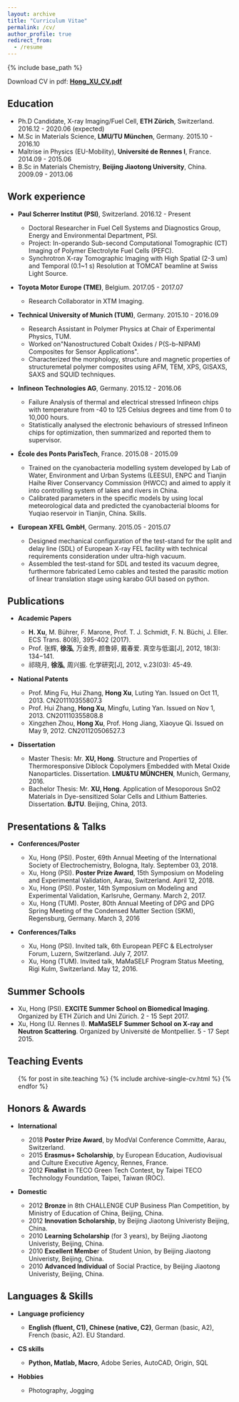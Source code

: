 ```yaml
---
layout: archive
title: "Curriculum Vitae"
permalink: /cv/
author_profile: true
redirect_from:
  - /resume
---
```


{% include base_path %}

Download CV in pdf:  <a href="https://xuhongcn.github.io/files/Hong_XU_CV.pdf" onClick="ga('send', 'event', { eventCategory: 'https://xuhongcn.github.io/files/', eventAction: 'click', eventLabel: 'Hong_XU_CV.pdf', eventValue: 1});" target="_blank"><b>Hong_XU_CV.pdf</b></a>

<!---
| <a href="https://github.com/XuHongCN/CV/raw/master/resume_cn.pdf" target="_blank"><b>徐泓_简历.pdf</b></a>
-->

<div id="google_translate_element"></div><script type="text/javascript">
function googleTranslateElementInit() {
  new google.translate.TranslateElement({pageLanguage: 'en', multilanguagePage: true}, 'google_translate_element');
}
</script><script type="text/javascript" src="//translate.google.com/translate_a/element.js?cb=googleTranslateElementInit"></script>  

## Education

* Ph.D Candidate, X-ray Imaging/Fuel Cell, **ETH Zürich**, Switzerland. 2016.12 - 2020.06 (expected)
* M.Sc in Materials Science, **LMU/TU München**, Germany. 2015.10 - 2016.10
* Maîtrise in Physics (EU-Mobility), **Université de Rennes I**, France. 2014.09 - 2015.06
* B.Sc in Materials Chemistry, **Beijing Jiaotong University**, China. 2009.09 - 2013.06

## Work experience

* **Paul Scherrer Institut (PSI)**, Switzerland. 2016.12 - Present
  * Doctoral Researcher in Fuel Cell Systems and Diagnostics Group, Energy and Environmental Department, PSI.
  * Project: In-operando Sub-second Computational Tomographic (CT) Imaging of Polymer Electrolyte Fuel Cells (PEFC).
  * Synchrotron X-ray Tomographic Imaging with High Spatial (2-3 um) and Temporal (0.1~1 s) Resolution at TOMCAT beamline at Swiss Light Source.

* **Toyota Motor Europe (TME)**, Belgium. 2017.05 - 2017.07
  * Research Collaborator in XTM Imaging.
  
* **Technical University of Munich (TUM)**, Germany. 2015.10 - 2016.09
  * Research Assistant in Polymer Physics at Chair of Experimental Physics, TUM.
  * Worked on"Nanostructured Cobalt Oxides / P(S-b-NIPAM) Composites for Sensor Applications". 
  * Characterized the morphology, structure and magnetic properties of structuremetal polymer composites using AFM, TEM, XPS, GISAXS, SAXS and SQUID techniques.
  
* **Infineon Technologies AG**, Germany. 2015.12 - 2016.06
  * Failure Analysis of thermal and electrical stressed Infineon chips with temperature from -40 to 125 Celsius degrees and time from 0 to 10,000 hours.
  * Statistically analysed the electronic behaviours of stressed Infineon chips for optimization, then summarized and reported them to supervisor.

* **École des Ponts ParisTech**, France. 2015.08 - 2015.09
  * Trained on the cyanobacteria modelling system developed by Lab of Water, Environment and Urban Systems (LEESU), ENPC and Tianjin Haihe River Conservancy Commission (HWCC) and aimed to apply it into controlling system of lakes and rivers in China.
  * Calibrated parameters in the specific models by using local meteorological data and predicted the cyanobacterial blooms for Yuqiao reservoir in Tianjin, China.
Skills.

* **European XFEL GmbH**, Germany. 2015.05 - 2015.07
  * Designed mechanical configuration of the test-stand for the split and delay line (SDL) of European X-ray FEL facility with technical requirements consideration under ultra-high vacuum.
  * Assembled the test-stand for SDL and tested its vacuum degree, furthermore fabricated Lemo cables and tested the parasitic motion of linear translation stage using karabo GUI based on python.

## Publications

* **Academic Papers**
  * **H. Xu**, M. Bührer, F. Marone, Prof. T. J. Schmidt, F. N. Büchi, J. Eller. ECS Trans. 80(8), 395-402 (2017). 
  * Prof. 张辉, **徐泓**, 万金秀, 颜鲁婷, 戴春爱. 真空与低温[J], 2012, 18(3): 134−141.
  * 祁晓月, **徐泓**, 周兴振. 化学研究[J], 2012, v.23(03): 45-49.
  
* **National Patents**
  * Prof. Ming Fu, Hui Zhang, **Hong Xu**, Luting Yan. Issued on Oct 11, 2013. CN201110355807.3
  * Prof. Hui Zhang, **Hong Xu**, Mingfu, Luting Yan. Issued on Nov 1, 2013. CN201110355808.8
  * Xingzhen Zhou, **Hong Xu**, Prof. Hong Jiang, Xiaoyue Qi. Issued on May 9, 2012. CN201120506527.3
  
* **Dissertation**
  * Master Thesis: Mr. **XU, Hong**. Structure and Properties of Thermoresponsive Diblock Copolymers Embedded with Metal Oxide Nanoparticles. Dissertation. **LMU&TU MÜNCHEN**, Munich, Germany, 2016.
  * Bachelor Thesis: Mr. **XU, Hong**. Application of Mesoporous SnO2 Materials in Dye-sensitized Solar Cells and Lithium Batteries. Dissertation. **BJTU**. Beijing, China, 2013.
  
## Presentations & Talks

* **Conferences/Poster**
  * Xu, Hong (PSI). Poster, 69th Annual Meeting of the International Society of Electrochemistry, Bologna, Italy. September 03, 2018.
  * Xu, Hong (PSI). **Poster Prize Award**, 15th Symposium on Modeling and Experimental Validation, Aarau, Switzerland. April 12, 2018.
  * Xu, Hong (PSI). Poster, 14th Symposium on Modeling and Experimental Validation, Karlsruhe, Germany. March 2, 2017.
  * Xu, Hong (TUM). Poster, 80th Annual Meeting of DPG and DPG Spring Meeting of the Condensed Matter Section (SKM), Regensburg, Germany. March 3, 2016

* **Conferences/Talks**

  * Xu, Hong (PSI). Invited talk, 6th European PEFC & ELectrolyser Forum, Luzern, Switzerland. July 7, 2017.
  * Xu, Hong (TUM). Invited talk, MaMaSELF Program Status Meeting, Rigi Kulm, Switzerland. May 12, 2016.

## Summer Schools

* Xu, Hong (PSI). **EXCITE Summer School on Biomedical Imaging**. Organized by ETH Zürich and Uni Zürich. 2 - 15 Sept 2017.
* Xu, Hong (U. Rennes I). **MaMaSELF Summer School on X-ray and Neutron Scattering**. Organized by Université de Montpellier. 5 - 17 Sept 2015.

## Teaching Events

  <ul>{% for post in site.teaching %}
    {% include archive-single-cv.html %}
  {% endfor %}</ul>

## Honors & Awards

* **International**
  * 2018 **Poster Prize Award**, by ModVal Conference Committe, Aarau, Switzerland.
  * 2015 **Erasmus+ Scholarship**, by European Education, Audiovisual and Culture Executive Agency, Rennes, France.
  * 2012 **Finalist** in TECO Green Tech Contest, by Taipei TECO Technology Foundation, Taipei, Taiwan (ROC).

* **Domestic**
  * 2012 **Bronze** in 8th CHALLENGE CUP Business Plan Competition, by Ministry of Education of China, Beijing, China.
  * 2012 **Innovation Scholarship**, by Beijing Jiaotong Univeristy Beijing, China.
  * 2010 **Learning Scholarship** (for 3 years), by Beijing Jiaotong Univeristy, Beijing, China.
  * 2010 **Excellent Membe**r of Student Union, by Beijing Jiaotong Univeristy, Beijing, China.
  * 2010 **Advanced Individual** of Social Practice, by Beijing Jiaotong Univeristy, Beijing, China.

## Languages & Skills

* **Language proficiency**
  * **English (fluent, C1), Chinese (native, C2)**, German (basic, A2), French (basic, A2). EU Standard.

* **CS skills**
  * **Python, Matlab, Macro**, Adobe Series, AutoCAD, Origin, SQL

* **Hobbies**
  * Photography, Jogging
  
  
